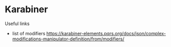 # Karabiner

Useful links

- list of modifiers https://karabiner-elements.pqrs.org/docs/json/complex-modifications-manipulator-definition/from/modifiers/
